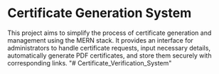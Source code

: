 # Certificate Generation System


This project aims to simplify the process of certificate generation and management using the MERN stack. It provides an interface for administrators to handle certificate requests, input necessary details, automatically generate PDF certificates, and store them securely with corresponding links.
"# Certificate_Verification_System" 

